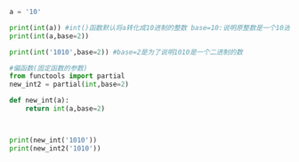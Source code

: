 
<BlogInfo title="16.偏函数" author="白日梦想猿" pv=0 read_times=0 pre_cost_time=0分15秒 category="高阶函数" tag_list="['高阶函数']" create_time="2020.05.25 17:11:32" update_time="2020.05.25 17:26:18" />

```python
a = '10'

print(int(a)) #int()函数默认将a转化成10进制的整数 base=10:说明原整数是一个10进制数
print(int(a,base=2))

print(int('1010',base=2)) #base=2是为了说明1010是一个二进制的数

#偏函数(固定函数的参数)
from functools import partial
new_int2 = partial(int,base=2)

def new_int(a):
    return int(a,base=2)



print(new_int('1010'))
print(new_int2('1010'))
```
